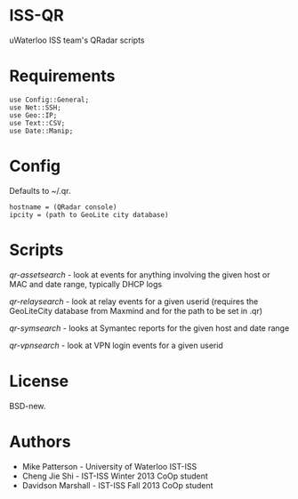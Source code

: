 ISS-QR
======

uWaterloo ISS team's QRadar scripts

Requirements
============

```
use Config::General;
use Net::SSH;
use Geo::IP;
use Text::CSV;
use Date::Manip;
```

Config
======

Defaults to ~/.qr.

```
hostname = (QRadar console)
ipcity = (path to GeoLite city database)
```

Scripts
=======

*qr-assetsearch* - look at events for anything involving the given host or MAC and date range, typically DHCP logs

*qr-relaysearch* - look at relay events for a given userid (requires the GeoLiteCity database from Maxmind and for the path to be set in .qr)

*qr-symsearch* - looks at Symantec reports for the given host and date range

*qr-vpnsearch* - look at VPN login events for a given userid

License
=======

BSD-new.

Authors
=======

* Mike Patterson - University of Waterloo IST-ISS
* Cheng Jie Shi - IST-ISS Winter 2013 CoOp student
* Davidson Marshall - IST-ISS Fall 2013 CoOp student
